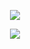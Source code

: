 

<div align="center">
  
![](https://komarev.com/ghpvc/?username=Luthervonivory&color=blue)

![](https://static.zerochan.net/Hashira.1024.4090512.webp)

